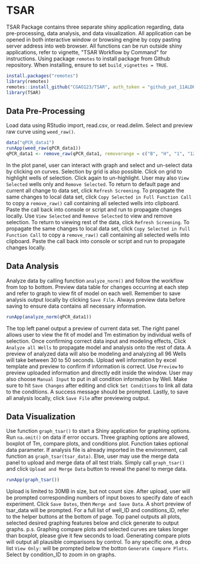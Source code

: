 # TSAR

TSAR Package contains three separate shiny application regarding, data pre-processing, data analysis, and data visualization. All application can be opened in both interactive window or browsing engine by copy pasting server address into web browser. All functions can be run outside shiny applications, refer to vignette, "TSAR Workflow by Command" for instructions.
Using package `remotes` to install package from Github repository. When installing, ensure to set `build_vignettes = TRUE`.

```r
install.packages("remotes")
library(remotes)
remotes::install_github("CGAO123/TSAR", auth_token = "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", build_vignettes = TRUE)
library(TSAR)
```

## Data Pre-Processing
Load data using RStudio import, read.csv, or read.delim. Select and preview raw curve using `weed_raw()`.

```r
data("qPCR_data1")
runApp(weed_raw(qPCR_data1))
qPCR_data1 <- remove_raw(qPCR_data1, removerange = c("B", "H", "1", "12"))
```
In the plot panel, user can interact with graph and select and un-select data by clicking on curves. Selection by grid is also possible. Click on grid to highlight wells of selection. Click again to un-highlight. User may also `View Selected` wells only and `Remove Selected`. To return to default page and current all change to data set, click `Refresh Screening`. To propagate the same changes to local data set, click `Copy Selected in Full Function Call` to copy a `remove_raw()` call containing all selected wells into clipboard. Paste the call back into console or script and run to propagate changes locally. 
Use `View Selected` and `Remove Selected` to view and remove selection. To return to viewing rest of the data, click `Refresh Screening`. To propagate the same changes to local data set, click `Copy Selected in Full Function Call` to copy a `remove_raw()` call containing all selected wells into clipboard. Paste the call back into console or script and run to propagate changes locally.

## Data Analysis

Analyze data by calling function `analyze_norm()` and follow the workflow from top to bottom. Preview data table for changes occurring at each step and refer to graph to view fit of model on each well. Remember to save analysis output locally by clicking `Save File`. Always preview data before saving to ensure data contains all necessary information.

```r
runApp(analyze_norm(qPCR_data1))
```

The top left panel output a preview of current data set. The right panel allows user to view the fit of model and Tm estimation by individual wells of selection. Once confirming correct data input and modeling effects,
Click `Analyze all Wells` to propagate model and analysis onto the rest of data. A preview of analyzed data will also be modeling and analyzing all 96 Wells will take between 30 to 50 seconds.
Upload well information by excel template and preview to confirm if information is correct. Use `Preview` to preview uploaded information and directly edit inside the window. User may also choose `Manual Input` to put in all condition information by Well. Make sure to hit `Save Changes` after editing and click `Set Conditions` to link all data to the conditions. A success message should be prompted.
Lastly, to save all analysis locally, click `Save File` after previewing output. 

## Data Visualization

Use function `graph_tsar()` to start a Shiny application for graphing options. Run `na.omit()` on data if error occurs. Three graphing options are allowed, boxplot of Tm, compare plots, and conditions plot.
Function takes optional data parameter. If analysis file is already imported in the environment, call function as `graph_tsar(tsar_data)`. Else, user may use the merge data panel to upload and merge data of all test trials. Simply call `graph_tsar()` and click `Upload and Merge Data` button to reveal the panel to merge data.

```r
runApp(graph_tsar())
```
Upload is limited to 30MB in size, but not count size. After upload, user will be prompted corresponding numbers of input boxes to specify date of each experiment. Click `Save Dates`, then `Merge and Save Data`. A short preview of tsar_data will be prompted. For a full list of well_ID and conditions_ID, refer to the helper buttons at the bottom of page.
Top panel outputs all plots, selected desired graphing features below and click generate to output graphs. p.s. Graphing compare plots and selected curves are takes longer than boxplot, please give it few seconds to load.
Generating compare plots will output all plausible comparisons by control. To any specific one, a drop list `View Only:` will be prompted below the botton `Generate Compare Plots`. Select by condition_ID to zoom in on graphs.
